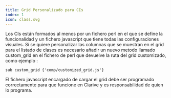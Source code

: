 ```yaml
---
title: Grid Personalizado para CIs
index: 1
icon: class.svg
---
```


Los CIs están formados al menos por un fichero perl en el que se define la funcionalidad y un fichero javascript que tiene todas las configuraciones visuales. Si se quiere personalizar  las columnas que se muestran en el grid para el listado de clases es necesario añadir un nuevo metodo llamado custom_grid en el fichero de perl que devuelve la ruta del grid customizado, como ejemplo :

	sub custom_grid {'comp/customized_grid.js'}

El fichero javascript encargado de cargar el grid debe ser programado correctamente para que funcione en Clarive y es responsabilidad de quien lo programa.
